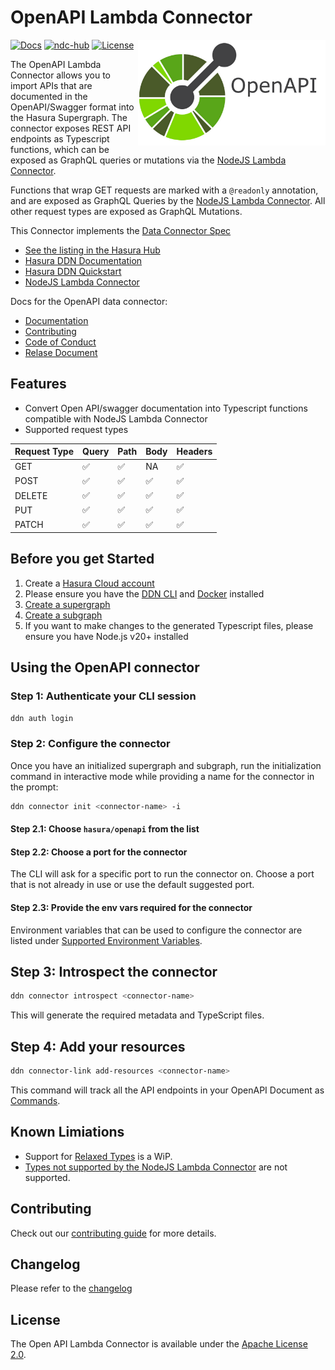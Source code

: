 # OpenAPI Lambda Connector

<a href="https://hasura.io/"><img src="./docs/logo.png" align="right" width="300"></a>

[![Docs](https://img.shields.io/badge/docs-v3.x-brightgreen.svg?style=flat)](https://hasura.io/docs/3.0)
[![ndc-hub](https://img.shields.io/badge/ndc--hub-openapi-blue.svg?style=flat)](https://hasura.io/connectors/open-api-lambda)
[![License](https://img.shields.io/badge/license-Apache--2.0-purple.svg?style=flat)](https://www.apache.org/licenses/LICENSE-2.0)

The OpenAPI Lambda Connector allows you to import APIs that are documented in the OpenAPI/Swagger format into the Hasura Supergraph. The connector exposes REST API endpoints as Typescript functions, which can be exposed as GraphQL queries or mutations via the [NodeJS Lambda Connector](https://github.com/hasura/ndc-nodejs-lambda).

Functions that wrap GET requests are marked with a `@readonly` annotation, and are exposed as GraphQL Queries by the [NodeJS Lambda Connector](https://github.com/hasura/ndc-nodejs-lambda). All other request types are exposed as GraphQL Mutations.

This Connector implements the [Data Connector Spec](https://github.com/hasura/ndc-spec)

- [See the listing in the Hasura Hub](https://hasura.io/connectors/open-api-lambda)
- [Hasura DDN Documentation](https://hasura.io/docs/3.0)
- [Hasura DDN Quickstart](https://hasura.io/docs/3.0/getting-started/quickstart)
- [NodeJS Lambda Connector](https://github.com/hasura/ndc-nodejs-lambda)

Docs for the OpenAPI data connector:

- [Documentation](./docs/documentation.md)
- [Contributing](./docs/contributing.md)
- [Code of Conduct](./docs/code-of-conduct.md)
- [Relase Document](./docs/release.md)

## Features

- Convert Open API/swagger documentation into Typescript functions compatible with NodeJS Lambda Connector
- Supported request types

| Request Type | Query | Path | Body | Headers |
| ------------ | ----- | ---- | ---- | ------- |
| GET          | ✅    | ✅   | NA   | ✅      |
| POST         | ✅    | ✅   | ✅   | ✅      |
| DELETE       | ✅    | ✅   | ✅   | ✅      |
| PUT          | ✅    | ✅   | ✅   | ✅      |
| PATCH        | ✅    | ✅   | ✅   | ✅      |

## Before you get Started

1. Create a [Hasura Cloud account](https://console.hasura.io)
2. Please ensure you have the [DDN CLI](https://hasura.io/docs/3.0/cli/installation) and [Docker](https://docs.docker.com/engine/install/) installed
3. [Create a supergraph](https://hasura.io/docs/3.0/getting-started/init-supergraph)
4. [Create a subgraph](https://hasura.io/docs/3.0/getting-started/init-subgraph)
5. If you want to make changes to the generated Typescript files, please ensure you have Node.js v20+ installed

## Using the OpenAPI connector

### Step 1: Authenticate your CLI session

```bash
ddn auth login
```

### Step 2: Configure the connector

Once you have an initialized supergraph and subgraph, run the initialization command in interactive mode while
providing a name for the connector in the prompt:

```bash
ddn connector init <connector-name> -i
```

#### Step 2.1: Choose `hasura/openapi` from the list

#### Step 2.2: Choose a port for the connector

The CLI will ask for a specific port to run the connector on. Choose a port that is not already in use or use the
default suggested port.

#### Step 2.3: Provide the env vars required for the connector

Environment variables that can be used to configure the connector are listed under [Supported Environment Variables](./docs/documentation.md#supported-environment-variables).

## Step 3: Introspect the connector

```bash
ddn connector introspect <connector-name>
```

This will generate the required metadata and TypeScript files.

## Step 4: Add your resources

```bash
ddn connector-link add-resources <connector-name>
```

This command will track all the API endpoints in your OpenAPI Document as [Commands](https://hasura.io/docs/3.0/supergraph-modeling/commands/).

## Known Limiations

- Support for [Relaxed Types](https://github.com/hasura/ndc-nodejs-lambda/tree/main?tab=readme-ov-file#relaxed-types) is a WiP.
- [Types not supported by the NodeJS Lambda Connector](https://github.com/hasura/ndc-nodejs-lambda?tab=readme-ov-file#unsupported-types) are not supported.

## Contributing

Check out our [contributing guide](.docs/contributing.md) for more details.

## Changelog

Please refer to the [changelog](./changelog.md)

## License

The Open API Lambda Connector is available under the [Apache License 2.0](https://www.apache.org/licenses/LICENSE-2.0).

